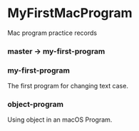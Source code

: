 # MyFirstMacProgram
Mac program practice records


### master -> my-first-program

### my-first-program
The first program for changing text case.

### object-program
Using object in an macOS Program.
